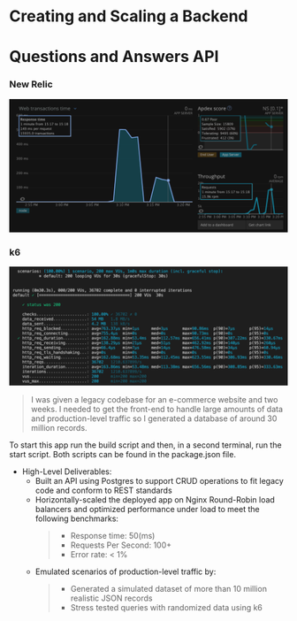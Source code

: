 # Creating and Scaling a Backend

# Questions and Answers API
### New Relic
![newRelic](images/newRelic.png)

### k6
![k6](images/k6.png)

> I was given a legacy codebase for an e-commerce website and two weeks. I  needed to get the front-end to handle large amounts of data and production-level traffic so I generated a database of around 30 million records.

To start this app run the build script and then, in a second terminal, run the start script. Both scripts can be found in the package.json file.

 - High-Level Deliverables:
    * Built an API using Postgres to support CRUD operations to fit legacy code and conform to REST standards
    * Horizontally-scaled the deployed app on Nginx Round-Robin load balancers and optimized performance under load to meet the following benchmarks:
      > * Response time: 50(ms)
      > * Requests Per Second: 100+
      > * Error rate: < 1%
    * Emulated scenarios of production-level traffic by:
      > * Generated a simulated dataset of more than 10 million realistic JSON records
      > * Stress tested queries with randomized data using k6

